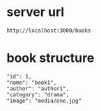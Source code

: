 # server url
    http://localhost:3000/books
# book structure
    "id": 1,
    "name": "book1",
    "author": "author1",
    "category": "drama",
    "image": "media/one.jpg"